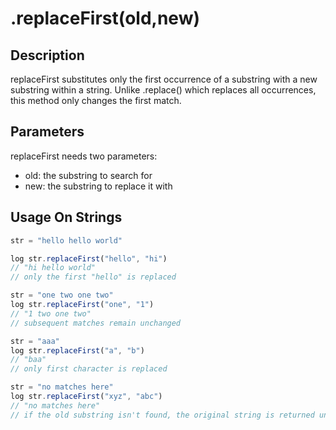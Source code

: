 # .replaceFirst(old,new)

## Description

replaceFirst substitutes only the first occurrence of a substring with a new substring within a string. Unlike .replace() which replaces all occurrences, this method only changes the first match.

## Parameters

replaceFirst needs two parameters:
- old: the substring to search for
- new: the substring to replace it with

## Usage On Strings

```javascript
str = "hello hello world"

log str.replaceFirst("hello", "hi")
// "hi hello world"
// only the first "hello" is replaced

str = "one two one two"
log str.replaceFirst("one", "1")
// "1 two one two"
// subsequent matches remain unchanged

str = "aaa"
log str.replaceFirst("a", "b")
// "baa"
// only first character is replaced

str = "no matches here"
log str.replaceFirst("xyz", "abc")
// "no matches here"
// if the old substring isn't found, the original string is returned unchanged
``` 